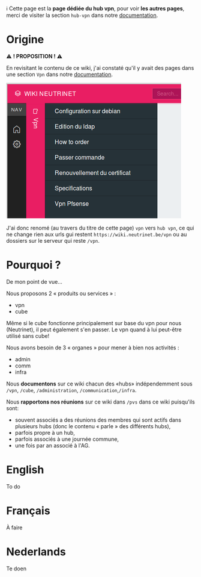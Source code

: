<!-- TITLE: hub vpn -->
<!-- SUBTITLE: Commande, Infos, certificats renewal -->

:information_source: Cette page est la **page dédiée du hub vpn**, pour voir **les autres pages**, merci de visiter la section `hub-vpn` dans notre [documentation](all).
# Origine
:warning:  **! PROPOSITION !** :warning: 

En revisitant le contenu de ce wiki, j'ai constaté qu'il y avait des pages dans une section `Vpn` dans notre [documentation](all).

![Neutrinetwikivpn](/uploads/neutrinetwikivpn.png "Neutrinetwikivpn")

J'ai donc renomé (au travers du titre de cette page) `vpn` vers `hub vpn`, ce qui ne change rien aux urls gui restent `https://wiki.neutrinet.be/vpn` ou au dossiers sur le serveur qui reste `/vpn`.

# Pourquoi ?

De mon point de vue...

Nous proposons 2 « produits ou services » : 

* vpn 
* cube

Même si le cube fonctionne principalement sur base du vpn pour nous (Neutrinet), il peut également s'en passer.
Le vpn quand à lui peut-être utilisé sans cube!

Nous avons besoin de 3 « organes » pour mener à bien nos activités :

* admin
* comm
* infra

Nous **documentons** sur ce wiki chacun des «hubs» indépendemment sous `/vpn`, `/cube`, `/administration`, `/communication`,`/infra`.

Nous **rapportons nos réunions** sur ce wiki dans `/pvs` dans ce wiki puisqu'ils sont:

* souvent associés a des réunions des membres qui sont actifs dans plusieurs hubs (donc le contenu « parle » des différents hubs),
* parfois propre à un hub,
* parfois associés à une journée commune,
* une fois par an associé à l'AG.

# English
To do
# Français
À faire
# Nederlands
Te doen